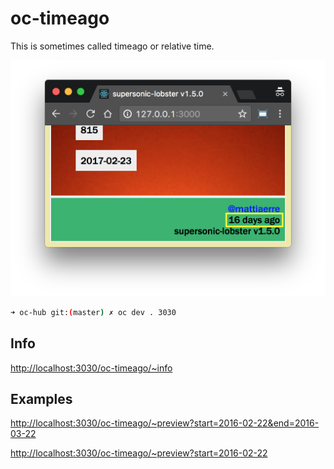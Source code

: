 # oc-timeago

This is sometimes called timeago or relative time.

![oc-timeago](oc-timeago.png "oc-timeago")

```bash
➜ oc-hub git:(master) ✗ oc dev . 3030
```

## Info

[http://localhost:3030/oc-timeago/~info](http://localhost:3030/oc-timeago/~info)

## Examples

[http://localhost:3030/oc-timeago/~preview?start=2016-02-22&end=2016-03-22](http://localhost:3030/oc-timeago/~preview?start=2016-02-22&end=2016-03-22)

[http://localhost:3030/oc-timeago/~preview?start=2016-02-22](http://localhost:3030/oc-timeago/~preview?start=2016-02-22)

